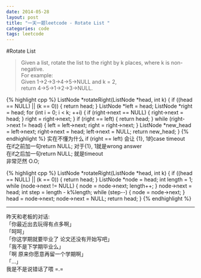 ```yaml
---
date: 2014-05-28
layout: post
title: "一天一题leetcode - Rotate List "
categories: code
tags: leetcode
---
```


#Rotate List
>Given a list, rotate the list to the right by k places, where k is non-negative.   
>For example:   
>Given 1->2->3->4->5->NULL and k = 2,   
>return 4->5->1->2->3->NULL.   

{% highlight cpp %}
ListNode *rotateRight(ListNode *head, int k) {
    if ((head == NULL) || (k == 0)) {
        return head;
    }
    ListNode *left = head;
    ListNode *right = head;
    for (int i = 0; i < k; ++i) {
        if (right->next == NULL) {
            right->next = head;
        }
        right = right->next;
    }
    if (right == left) {
        return head;
    }
    while (right->next != head) {
        left = left->next;
        right = right->next;
    }
    ListNode *new_head = left->next;
    right->next = head;
    left->next = NULL;
    return new_head;
}
{% endhighlight %}
实在不懂为什么 if (right == left) 会让 {1}, 1的case timeout   
在if之前加一句return NULL; 对于{1}, 1就是wrong answer   
在if之后加一句return NULL; 就是timeout   
非常茫然 O.O;   


{% highlight cpp %}
ListNode *rotateRight(ListNode *head, int k) {
    if ((head == NULL) || (k == 0)) {
        return head;
    }
    ListNode *node = head;
    int length = 1;
    while (node->next != NULL) {
        node = node->next;
        length++;
    }
    node->next = head;
    int step = length - k%length;
    while (step--) {
        node = node->next;
    }
    head = node->next;
    node->next = NULL;
    return head;
}
{% endhighlight %}

---
昨天和老板的对话:   
「你最近出去玩得有点多啊」   
「呵呵」   
「你这学期就要毕业了 论文还没有开始写吧」   
「我不是下学期毕业么」   
「啊 原来你愿意再留一个学期啊」   
「...」   
我是不是说错话了喂 =.=